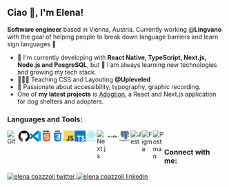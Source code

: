 ## Ciao 👋, I'm Elena!
**Software engineer** based in Vienna, Austria. 
Currently working @**Lingvano** with the goal of helping people to break down language barriers and learn sign languages 💪 

- 🔧 I'm currently developing with **React Native, TypeScript, Next.js, Node.js and PosgreSQL**, but 🧠 I am always learning new technologies and growing my tech stack.
- 👩🏻‍💻 Teaching CSS and Layouting **@Upleveled** 
- 🎨 Passionate about accessibility, typography, graphic recording.
- One of **my latest projects** is [Adogtion](https://github.com/elenacoazzoli/adogtion.git), a React and Next.js application for dog shelters and adopters.

### Languages and Tools:

<img align="left" alt="Git" width="26px" src="https://www.vectorlogo.zone/logos/git-scm/git-scm-icon.svg" />
<img align="left" alt="GitHub" width="26px" src="https://raw.githubusercontent.com/github/explore/78df643247d429f6cc873026c0622819ad797942/topics/github/github.png" />
<img align="left" alt="Visual Studio Code" width="26px" src="https://raw.githubusercontent.com/github/explore/80688e429a7d4ef2fca1e82350fe8e3517d3494d/topics/visual-studio-code/visual-studio-code.png" />
<img align="left" alt="HTML5" width="26px" src="https://raw.githubusercontent.com/devicons/devicon/master/icons/html5/html5-original-wordmark.svg" />
<img align="left" alt="CSS3" width="26px" src="https://raw.githubusercontent.com/devicons/devicon/master/icons/css3/css3-original-wordmark.svg" />
<img align="left" alt="JavaScript" width="26px" src="https://raw.githubusercontent.com/devicons/devicon/master/icons/javascript/javascript-original.svg" />
<img align="left" alt="TypeScript" width="26px" src="https://raw.githubusercontent.com/devicons/devicon/master/icons/typescript/typescript-original.svg" />
<img align="left" alt="React" width="26px" src="https://raw.githubusercontent.com/devicons/devicon/master/icons/react/react-original-wordmark.svg" />
<img align="left" alt="Next.js" width="26px" src="https://cdn.worldvectorlogo.com/logos/nextjs-2.svg" />
<img align="left" alt="Node.js" width="26px" src="https://raw.githubusercontent.com/devicons/devicon/master/icons/nodejs/nodejs-original-wordmark.svg" />
<img align="left" alt="PostgreSQL" width="26px" src="https://raw.githubusercontent.com/devicons/devicon/master/icons/postgresql/postgresql-original-wordmark.svg" />
<img align="left" alt="Jest" width="26px" src="https://www.vectorlogo.zone/logos/jestjsio/jestjsio-icon.svg" />
<img align="left" alt="Figma" width="26px" src="https://www.vectorlogo.zone/logos/figma/figma-icon.svg" />
<img align="left" alt="Postman" width="26px" src="https://www.vectorlogo.zone/logos/getpostman/getpostman-icon.svg" />
<br/>

### Connect with me:
  <a href="https://twitter.com/coazzolielena" target="blank">
    <img align="center" src="https://cdn.jsdelivr.net/npm/simple-icons@3.0.1/icons/twitter.svg" alt="elena coazzoli twitter" height="28px" width="28px" />
  </a>
    <a href="https://linkedin.com/in/elenacoazzoli" target="blank">
    <img align="center" src="https://cdn.jsdelivr.net/npm/simple-icons@3.0.1/icons/linkedin.svg" alt="elena coazzoli linkedin" height="28px" width="28px" />
  </a>


<!--
**elenacoazzoli/elenacoazzoli** is a ✨ _special_ ✨ repository because its `README.md` (this file) appears on your GitHub profile.

Here are some ideas to get you started:

- 🔭 I’m currently working on ...
- 🌱 I’m currently learning ...
- 👯 I’m looking to collaborate on ...
- 🤔 I’m looking for help with ...
- 💬 Ask me about ...
- 📫 How to reach me: ...
- 😄 Pronouns: ...
- ⚡ Fun fact: ...
-->

